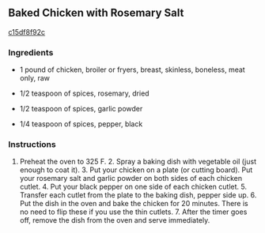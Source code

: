 ## Baked Chicken with Rosemary Salt

[c15df8f92c](http://tastykitchen.com/recipes/main-courses/baked-chicken-with-rosemary-salt/)

### Ingredients

 - 1 pound of chicken, broiler or fryers, breast, skinless, boneless, meat only, raw

 - 1/2 teaspoon of spices, rosemary, dried

 - 1/2 teaspoon of spices, garlic powder

 - 1/4 teaspoon of spices, pepper, black

### Instructions

1. Preheat the oven to 325 F. 2. Spray a baking dish with vegetable oil (just enough to coat it). 3. Put your chicken on a plate (or cutting board). Put your rosemary salt and garlic powder on both sides of each chicken cutlet. 4. Put your black pepper on one side of each chicken cutlet. 5. Transfer each cutlet from the plate to the baking dish, pepper side up. 6. Put the dish in the oven and bake the chicken for 20 minutes. There is no need to flip these if you use the thin cutlets. 7. After the timer goes off, remove the dish from the oven and serve immediately.
